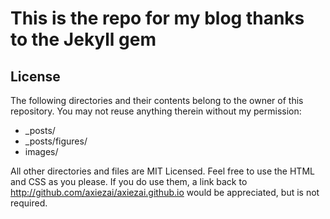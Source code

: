 # This is the repo for my blog thanks to the Jekyll gem


## License

The following directories and their contents belong to the owner of this repository.
You may not reuse anything therein without my permission:

* \_posts/
* \_posts/figures/
* images/

All other directories and files are MIT Licensed. Feel free to use the HTML and
CSS as you please. If you do use them, a link back to
http://github.com/axiezai/axiezai.github.io would be appreciated, but is not required.
